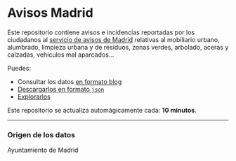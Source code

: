 # Avisos Madrid

Este repositorio contiene avisos e incidencias reportadas por los ciudadanos al [servicio de avisos de Madrid](https://avisos.madrid.es) relativas al mobiliario urbano, alumbrado, limpieza urbana y de residuos, zonas verdes, arbolado, aceras y calzadas, vehículos mal aparcados…

Puedes:

- Consultar los datos [en formato blog](https://javierarce.github.io/avisos-madrid)
- [Descargarlos en formato ```json```](data.json)
- [Explorarlos](https://flatgithub.com/javierarce/avisos-madrid?filename=data.json&tab=data)

Este repositorio se actualiza automágicamente cada: **10 minutos**.

---

### Origen de los datos

Ayuntamiento de Madrid
